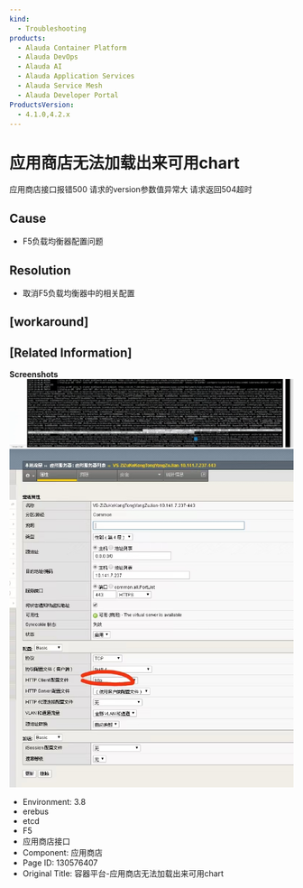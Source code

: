 ```yaml
---
kind:
  - Troubleshooting
products:
  - Alauda Container Platform
  - Alauda DevOps
  - Alauda AI
  - Alauda Application Services
  - Alauda Service Mesh
  - Alauda Developer Portal
ProductsVersion:
  - 4.1.0,4.2.x
---
```

<!-- A type of document that involves encountering a fault, diagnosing it, performing root cause analysis, and providing solutions. -->

# 应用商店无法加载出来可用chart

应用商店接口报错500 请求的version参数值异常大 请求返回504超时

## Cause
- F5负载均衡器配置问题

## Resolution
- 取消F5负载均衡器中的相关配置

## [workaround]

## [Related Information]
**Screenshots**
![](assets/rong-qi-ping-tai-ying-yong-shang-dian-wu-fa-jia-zai-chu-lai-ke-yong-chart/image2022-12-2_10-32-49.png)
![](assets/rong-qi-ping-tai-ying-yong-shang-dian-wu-fa-jia-zai-chu-lai-ke-yong-chart/image2022-12-2_10-34-32.png)
- Environment: 3.8
- erebus
- etcd
- F5
- 应用商店接口
- Component: 应用商店
- Page ID: 130576407
- Original Title: 容器平台-应用商店无法加载出来可用chart
